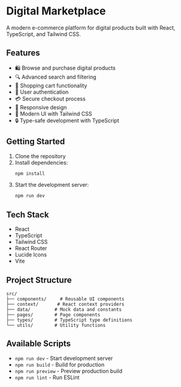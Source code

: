 # Digital Marketplace

A modern e-commerce platform for digital products built with React, TypeScript, and Tailwind CSS.

## Features

- 🛍️ Browse and purchase digital products
- 🔍 Advanced search and filtering
- 🛒 Shopping cart functionality
- 👤 User authentication
- 💳 Secure checkout process
- 📱 Responsive design
- 🎨 Modern UI with Tailwind CSS
- 🔒 Type-safe development with TypeScript

## Getting Started

1. Clone the repository
2. Install dependencies:
   ```bash
   npm install
   ```
3. Start the development server:
   ```bash
   npm run dev
   ```

## Tech Stack

- React
- TypeScript
- Tailwind CSS
- React Router
- Lucide Icons
- Vite

## Project Structure

```
src/
├── components/     # Reusable UI components
├── context/       # React context providers
├── data/         # Mock data and constants
├── pages/        # Page components
├── types/        # TypeScript type definitions
└── utils/        # Utility functions
```

## Available Scripts

- `npm run dev` - Start development server
- `npm run build` - Build for production
- `npm run preview` - Preview production build
- `npm run lint` - Run ESLint

##
